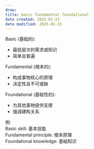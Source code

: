 ```yaml
---
draw:
title: basic fundamental foundational
date created: 2025-01-23
date modified: 2025-02-15
---
```


Basic (基础的):

- 最低层次的需求或知识
- 简单且普遍

Fundamental (根本的):

- 构成事物核心的原理
- 决定性且不可或缺

Foundational (基础性的):

- 为其他事物提供支撑
- 强调建构关系

例:  
Basic skill: 基本技能  
Fundamental principle: 根本原理  
Foundational knowledge: 基础知识
